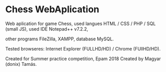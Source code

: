 # Chess WebAplication

Web aplication for game Chess,
used langues HTML / CSS / PHP / SQL (small JS),
used IDE Notepad++ v7.2.2,

other programs FileZilla, XAMPP,
database MySQL.

Tested browseres: Internet Explorer (FULLHD/HD) / Chrome (FUllHD/HD).


Created for Summer practice competition, Epam 2018
Created by Magyar (donix) Tamás.